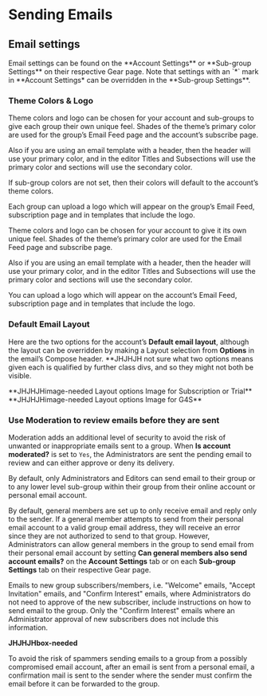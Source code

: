 # Sending Emails

## Email settings
<div id="gv-email-settings"></div>

<div class="subscription g4s">
Email settings can be found on the **Account Settings** or **Sub-group 
Settings** on their respective Gear page.
Note that settings with an `*` mark  in **Account Settings* can be
overridden in the **Sub-group Settings**.
</div> <!-- subscription g4s">

<div class="free">
Email settings can be found in the **Account Settings** on the Gear
page.
<!div> <!-- free -->

### Theme Colors & Logo
<div id="gv-theme-colors-and-logo"></div>
     
<div class="subscription g4s">
Theme colors and logo can be chosen for your account and sub-groups to
give each group their own unique feel.
Shades of the theme’s primary color are used for the group’s Email Feed
page and the account’s subscribe page.  

Also if you are using an email template with a header, then the header
will use your primary color, and in the editor Titles and Subsections
will use the primary color and sections will use the secondary color.

If sub-group colors are not set, then their colors will default to the
account’s theme colors.

Each group can upload a logo which will appear on the group’s Email
Feed, subscription page and in templates that include the logo.
</div> <!-- subscription g4s -->

<div class="free">
Theme colors and logo can be chosen for your account to give it its
own unique feel.
Shades of the theme’s primary color are used for the Email Feed page
and subscribe page.  

Also if you are using an email template with a header, then the
header will use your primary color, and in the editor Titles and
Subsections will use the primary color and sections will use the
secondary color.

You can upload a logo which will appear on the account’s Email Feed,
subscription page and in templates that include the logo.
</div> <!-- free -->

<div class="subscription g4s">

### Default Email Layout
<div id="gv-default-email-layout"></div>

Here are the two options for the account’s **Default email layout**,
although the layout can be overridden by making a Layout selection
from **Options** in the email’s Compose header.  **JHJHJH not sure what
two options means given each is qualified by further class divs, and so
they might not both be visible.

<div class="subscription">
**JHJHJHimage-needed Layout options Image for Subscription or Trial**
</div>

<div class="g4s">
**JHJHJHimage-needed Layout options Image for G4S**
</div>

</div> <!-- subscription g4s -->

<div class="subscription g4s">

### Use Moderation to review emails before they are sent
<div id="gv-use-moderation"></div>

Moderation adds an additional level of security to avoid the risk
of unwanted or inappropriate emails sent to a group.
When **Is account moderated?** is set to `Yes`, the Administrators
are sent the pending email to review and can either approve or deny
its delivery.

</div> <!-- subscription g4s">

### Who can send emails
<div id="gv-who-can-send-emails"></div>

<div class="free">

Only the Account Administrator can send emails to its
**JHJHJHgroup? members.
If you need additional senders, you can upgrade to a
Subscription service, which also offers other expanded services.
Click **here JHJHJHlink-needed** for information and comparisons
of our service offerings or upgrade your account **here JHJHJHlink-needed**.

Note, Administrators and Editors are authorized senders in an account where
Administrators can also manage the account’s membership and settings.  

</div> <!-- free -->

<div class="subscription g4s">

By default, only Administrators and Editors can send email to their
group or to any lower level sub-group within their group from their online
account or personal email account.  

By default, general members are set up to only receive email and reply
only to the sender.
If a general member attempts to send from their personal email account
to a valid group email address, they will receive an error since they
are not authorized to send to that group.
However, Administrators can allow general members in the group to send
email from their personal email account by setting **Can general members
also send account emails?** on the **Account Settings** tab or on each
**Sub-group Settings** tab on their respective Gear page.  

</div> <!-- subscription g4s -->

Emails to new group subscribers/members, i.e. "Welcome" emails, "Accept
Invitation" emails, and "Confirm Interest" emails, where Administrators
do not need to approve of the new subscriber, include instructions on
how to send email to the group.
Only the "Confirm Interest" emails where an Administrator approval of
new subscribers does not include this information.  

**JHJHJHbox-needed**

To avoid the risk of spammers sending emails to a group from a possibly
compromised email account, after an email is sent from a personal
email, a confirmation mail is sent to the sender where the sender must
confirm the email before it can be forwarded to the group.
